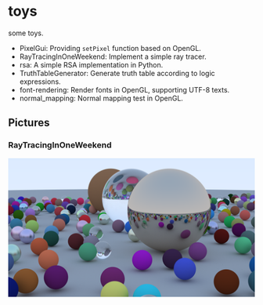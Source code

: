 # toys

some toys.

- PixelGui: Providing `setPixel` function based on OpenGL.
- RayTracingInOneWeekend: Implement a simple ray tracer.
- rsa: A simple RSA implementation in Python.
- TruthTableGenerator: Generate truth table according to logic expressions.
- font-rendering: Render fonts in OpenGL, supporting UTF-8 texts.
- normal_mapping: Normal mapping test in OpenGL.

## Pictures

### RayTracingInOneWeekend

![RayTracingInOneWeekend](RayTracingInOneWeekend/output_SPP_512.png)
